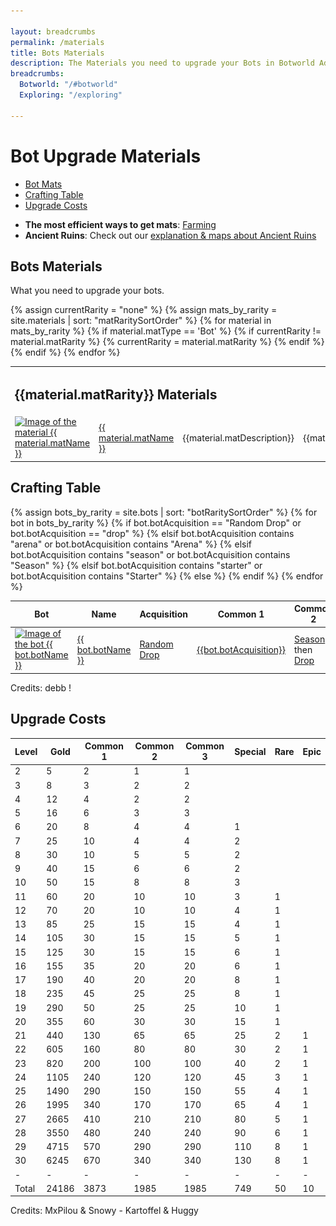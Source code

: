 ```yaml
---

layout: breadcrumbs
permalink: /materials
title: Bots Materials
description: The Materials you need to upgrade your Bots in Botworld Adventure - Everything there is to know about it on the Botworld Community Wiki!
breadcrumbs:
  Botworld: "/#botworld"
  Exploring: "/exploring"
  
---
```



# Bot Upgrade Materials



<div markdown="1" class=" ghcms ghcms-intro">
</div>


<ul class="page-toc toc-block-list links">
  <li class="toc-block-entry" ><a href="#bots" title="Every Bots Material info">Bot Mats</a></li>
  <li class="toc-block-entry" ><a href="#crafting" title="Required Mats for every Bot ">Crafting Table</a></li>
  <li class="toc-block-entry" ><a href="#costs" title="Upgrade Costs by level">Upgrade Costs</a></li>
</ul>


- **The most efficient ways to get mats**: [Farming](/farming)
- **Ancient Ruins**: Check out our [explanation & maps about Ancient Ruins](/loot#ancient-ruins) 


<span id="bots"></span>

## Bots Materials


<div markdown="1" class=" ghcms ghcms-bots">

What you need to upgrade your bots.

</div>

<table class="collection-list no-inline">
<!--  Commenting out thead since its not needed. If required again, just remove the comment tags before and after <thead></thead>  -->
  <!--   <thead>
    <tr>
      <th>Material</th>
      <th>Name</th>
      <th>Description</th>
      <th>Overview</th>
    </tr>
  </thead> -->
  <tbody>
    {% assign currentRarity = "none" %}
    {% assign mats_by_rarity = site.materials | sort: "matRaritySortOrder" %}
    {% for material in mats_by_rarity %}
        {% if material.matType == 'Bot' %}
          {% if currentRarity != material.matRarity %}
            <tr><td colspan="4" id="{{material.matRarity}}-materials"><h2>{{material.matRarity}} Materials</h2></td></tr>
            {% currentRarity = material.matRarity %}
          {% endif %}
          <tr class="collection-list-entry rarity_{{material.matRarity}}">
              <td class="table-pic">
             <a href="{{ site.baseurl }}{{ material.url }}" title="Everything about the material {{ material.matName }}"> 
                <img loading="lazy"   src="/assets/img/materials/{{ material.matName | slugify }}.png" alt="Image of the material {{ material.matName }}"> 
             </a>
              </td>
              <td>
                  <a href="{{ site.baseurl }}{{ material.url }}" title="Everything about the material {{ material.matName }}"> {{ material.matName }} </a>
              </td>
                    <td class="overview">{{material.matDescription}}</td>
              <td class="overview">{{material.matOverview}}</td>
            </tr>
        {% endif %}
    {% endfor %}
  </tbody>
</table>



<span id="crafting"></span>

## Crafting Table

<table class="collection-list no-inline">
  <thead>
    <tr>
      <th>Bot</th>
      <th>Name</th>
      <th>Acquisition</th>
      <th>Common 1</th>
      <th>Common 2</th>
      <th>Common 3</th>
      <th>Special</th>
      <th>Rare</th>
      <th>Essence</th>
    </tr>
  </thead>
  <tbody>
    {% assign bots_by_rarity = site.bots | sort: "botRaritySortOrder" %}
    {% for bot in bots_by_rarity %}
      <tr class="collection-list-entry rarity_{{bot.botRarity}}">
          <td class="table-pic">
       <a href="{{ site.baseurl }}{{ bot.url }}" title="Everything about the bot {{ bot.botName }}"> 
        <img loading="lazy"   src="/assets/img/bots{{ bot.url }}.png" alt="Image of the bot {{ bot.botName }}"> 
       </a>
          </td>
          <td>
            <a href="{{ site.baseurl }}{{ bot.url }}" title="Everything about the bot {{ bot.botName }}"> {{ bot.botName }} </a>
          </td>
            {% if bot.botAcquisition == "Random Drop" or bot.botAcquisition == "drop" %}
                <td><a href="/loot#botframes" title="How to find random Botframes">Random Drop</a></td>
            {% elsif bot.botAcquisition contains "arena" or bot.botAcquisition contains "Arena" %}
                <td><a href="/arena#rewards" title="See the rewards you can get from the arena">{{bot.botAcquisition}}</a></td>
            {% elsif bot.botAcquisition contains "season" or bot.botAcquisition contains "Season" %}
                <td><a href="/seasons" title="Read everything about season rewards">Season</a> then <a href="/loot#botframes" title="How to find random Botframes">Drop</a></td>
            {% elsif bot.botAcquisition contains "starter" or bot.botAcquisition contains "Starter" %}
                <td><a href="/starter-bots" title="The 3 starter bots in Botworld Adventure">Starter Bot</a> then <a href="/loot#botframes" title="How to find random Botframes">Drop</a></td>
            {% else %}
                <td>{{bot.botAcquisition}}</td>
            {% endif %}
            <td class="rarity_Common">
              <a href="/{{bot.commonMat1 | slugify}}" title="{{bot.commonMat1}}">
                <img loading="lazy"   src="/assets/img/materials/{{bot.commonMat1 | slugify}}.png" alt="{{bot.commonMat1}}" >
              </a>
            </td>
            <td class="rarity_Common">
              <a href="/{{bot.commonMat2 | slugify}}" title="{{bot.commonMat2}}">
                <img loading="lazy"   src="/assets/img/materials/{{bot.commonMat2 | slugify}}.png" alt="{{bot.commonMat2}}" >
              </a>
            </td>
            <td class="rarity_Common">
              <a href="/{{bot.commonMat3 | slugify}}" title="{{bot.commonMat3}}">
                <img loading="lazy"   src="/assets/img/materials/{{bot.commonMat3 | slugify}}.png" alt="{{bot.commonMat3}}" >
              </a>
            </td>
            <td class="rarity_Special">
              <a href="/{{bot.specialMat | slugify}}" title="{{bot.specialMat}}">
                <img loading="lazy"   src="/assets/img/materials/{{bot.specialMat | slugify}}.png" alt="{{bot.specialMat}}" >
              </a>
            </td>
            <td class="rarity_Rare">
              <a href="/{{bot.rareMat | slugify}}" title="{{bot.rareMat}}">
                <img loading="lazy"   src="/assets/img/materials/{{bot.rareMat | slugify}}.png" alt="{{bot.rareMat}}" >
              </a>
            </td>
            <td class="rarity_Epic">
              <a href="/essence" title="Default Essence page">
                <img loading="lazy"   src="/assets/img/materials/essence.png" alt="Default Essence pic" >
              </a>
            </td>
        </tr>
    {% endfor %}
  </tbody>
</table>

Credits: debb !


<span id="costs"></span>

## Upgrade Costs

| Level  |  Gold | Common 1 | Common 2 | Common 3 | Special | Rare | Epic |
| ------ | ----- | -------- | -------- | -------- | ------- | ---- | ---- |
| 2      | 5     | 2        | 1        | 1        |         |      |      |
| 3      | 8     | 3        | 2        | 2        |         |      |      |
| 4      | 12    | 4        | 2        | 2        |         |      |      |
| 5      | 16    | 6        | 3        | 3        |         |      |      |
| 6      | 20    | 8        | 4        | 4        |  1      |      |      |
| 7      | 25    | 10        | 4        | 4        |  2      |      |      |
| 8      | 30    | 10        | 5        | 5        |  2      |      |      |
| 9      | 40    | 15        | 6        | 6        |  2      |      |      |
| 10     | 50    | 15        | 8        | 8        |  3      |      |      |
| 11     | 60    | 20       | 10       | 10       |  3      | 1    |      |
| 12     | 70    | 20       | 10       | 10       |  4      | 1    |      |
| 13     | 85    | 25       | 15       | 15       |  4      | 1    |      |
| 14     | 105   | 30       | 15       | 15       |  5      | 1    |      |
| 15     | 125   | 30       | 15       | 15       |  6      | 1    |      |
| 16     | 155   | 35       | 20       | 20       |  6      | 1    |      |
| 17     | 190   | 40       | 20       | 20       |  8      | 1    |      |
| 18     | 235   | 45       | 25       | 25       |  8      | 1    |      |
| 19     | 290   | 50       | 25       | 25       |  10     | 1    |      |
| 20     | 355   | 60       | 30       | 30       |  15     | 1    |      |
| 21     | 440   | 130       | 65       | 65       |  25     | 2    | 1    |
| 22     | 605   | 160       | 80       | 80       |  30     | 2    | 1    |
| 23     | 820   | 200       | 100     | 100     |  40     | 2    | 1    |
| 24     | 1105 | 240       | 120     | 120     |  45     | 3    | 1    |
| 25     | 1490 | 290       | 150     | 150     |  55     | 4    | 1    |
| 26     | 1995 | 340       | 170     | 170     |  65     | 4     | 1   |
27       | 2665 | 410       | 210     | 210     | 80      | 5     | 1   |
28       | 3550 | 480       | 240     | 240     | 90      | 6     | 1   |
29       | 4715 | 570       | 290     | 290     | 110    | 8     | 1   |
30       | 6245 | 670       | 340     | 340     | 130    | 8     | 1   |
| -      | -     | -        | -        | -        | -       | -    | -    |
| Total  | 24186 | 3873     | 1985     | 1985     |  749    | 50   | 10    |

Credits: MxPilou & Snowy - Kartoffel & Huggy




